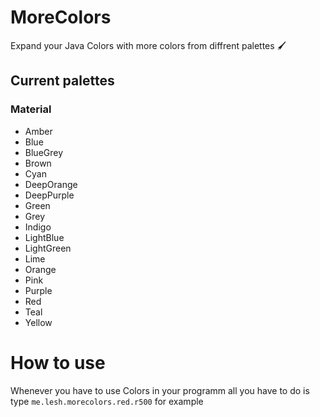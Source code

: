 # MoreColors
Expand your Java Colors with more colors from diffrent palettes 🖌️

## Current palettes
### Material
- Amber
- Blue
- BlueGrey
- Brown
- Cyan
- DeepOrange
- DeepPurple
- Green
- Grey
- Indigo
- LightBlue
- LightGreen
- Lime
- Orange
- Pink
- Purple
- Red
- Teal
- Yellow

# How to use
Whenever you have to use Colors in your programm all you have to do is type `me.lesh.morecolors.red.r500` for example
